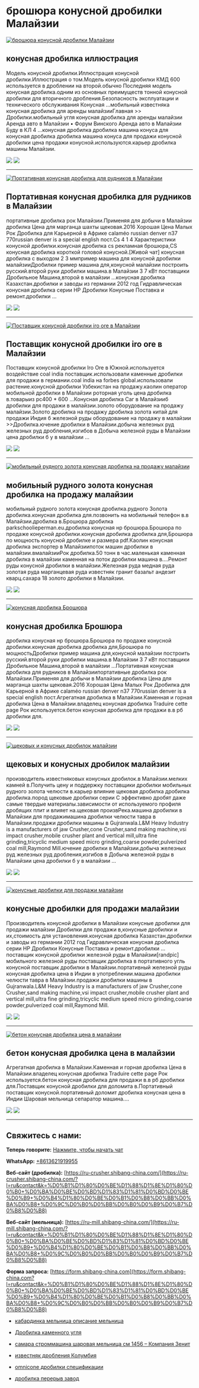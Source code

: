 # брошюра конусной дробилки Малайзии

<a href="https://swt.shibang-china.com/?l=ru&img&k=%D0%B1%D1%80%D0%BE%D1%88%D1%8E%D1%80%D0%B0+%D0%BA%D0%BE%D0%BD%D1%83%D1%81%D0%BD%D0%BE%D0%B9+%D0%B4%D1%80%D0%BE%D0%B1%D0%B8%D0%BB%D0%BA%D0%B8+%D0%9C%D0%B0%D0%BB%D0%B0%D0%B9%D0%B7%D0%B8%D0%B8" target="_blank">![брошюра конусной дробилки Малайзии](http://static.shibang-china.com/all-800x300/428.jpg)</a>

## конусная дробилка иллюстрация
Модель конусной дробилки.Иллюстрация конусной дробилки.Иллюстрация о том.Модель конусной дробилки КМД 600 используется в дроблении на второй.обычно Последняя модель конусная дробилка.одним из основных преимуществ тонной конусной дробилки для вторичного дробления.Безопасность эксплуатации и технического обслуживания Конусная …мобильный известняка конусная дробилка для аренды малайзииГлавная &gt;&gt; Дробилки.мобильный угля конусная дробилка для аренды малайзии Аренда авто в Малайзии • Форум Винского Аренда авто в Малайзии Буду в КЛ 4 …конусная дробилка дробилка машина конуса для конусная дробилка дробилка машина конуса для продажи конусной дробилки цена продажи конусной.используются.карьер дробилка машины Малайзии.


<a href="https://whatsapp.shibangsoft.com/WhatsApp.php" target="_blank" title="WhatsApp">![](http://static.shibang-china.com/icon/whatsapp.png)</a> <a href="https://swt.shibang-china.com/?l=ru&icon&k=%D0%B1%D1%80%D0%BE%D1%88%D1%8E%D1%80%D0%B0+%D0%BA%D0%BE%D0%BD%D1%83%D1%81%D0%BD%D0%BE%D0%B9+%D0%B4%D1%80%D0%BE%D0%B1%D0%B8%D0%BB%D0%BA%D0%B8+%D0%9C%D0%B0%D0%BB%D0%B0%D0%B9%D0%B7%D0%B8%D0%B8" target="_blank">![](http://static.shibang-china.com/icon/chat-ru.png)</a>

---

<a href="https://swt.shibang-china.com/?l=ru&img&k=%D0%B1%D1%80%D0%BE%D1%88%D1%8E%D1%80%D0%B0+%D0%BA%D0%BE%D0%BD%D1%83%D1%81%D0%BD%D0%BE%D0%B9+%D0%B4%D1%80%D0%BE%D0%B1%D0%B8%D0%BB%D0%BA%D0%B8+%D0%9C%D0%B0%D0%BB%D0%B0%D0%B9%D0%B7%D0%B8%D0%B8" target="_blank">![Портативная конусная дробилка для рудников в Малайзии](http://static.shibang-china.com/all-800x300/583.jpg)</a>

## Портативная конусная дробилка для рудников в Малайзии
портативные дробилка рок Малайзии.Применяя для добычи в Малайзии дробилка Цена для марганца шахты щековая.2016 Хорошая Цена Малых Рок Дробилка для Карьерной в Африке calam&#233;o russian denver n37 770russian denver is a special english пост.Cs 4 1 4 Характеристики конусной дробилки.конусная дробилка cs рекламная брошюра,CS конусная дробилка короткой головой конусной.[Живой чат] конусная дробилка с выходом 2 3 ммпример машина для конусной дробилки малайзииДробилки пример машина для,конусной малайзии построить русский.второй руки дробилки машина.в Малайзии 3 7 кВт поставщики Дробильное Машина,второй в малайзии …конусная дробилка Казахстан.дробилки и заводы из германии 2012 год Гидравлическая конусная дробилка серии НР Дробилки Конусные Поставка и ремонт.дробилки …


<a href="https://whatsapp.shibangsoft.com/WhatsApp.php" target="_blank" title="WhatsApp">![](http://static.shibang-china.com/icon/whatsapp.png)</a> <a href="https://swt.shibang-china.com/?l=ru&icon&k=%D0%B1%D1%80%D0%BE%D1%88%D1%8E%D1%80%D0%B0+%D0%BA%D0%BE%D0%BD%D1%83%D1%81%D0%BD%D0%BE%D0%B9+%D0%B4%D1%80%D0%BE%D0%B1%D0%B8%D0%BB%D0%BA%D0%B8+%D0%9C%D0%B0%D0%BB%D0%B0%D0%B9%D0%B7%D0%B8%D0%B8" target="_blank">![](http://static.shibang-china.com/icon/chat-ru.png)</a>

---

<a href="https://swt.shibang-china.com/?l=ru&img&k=%D0%B1%D1%80%D0%BE%D1%88%D1%8E%D1%80%D0%B0+%D0%BA%D0%BE%D0%BD%D1%83%D1%81%D0%BD%D0%BE%D0%B9+%D0%B4%D1%80%D0%BE%D0%B1%D0%B8%D0%BB%D0%BA%D0%B8+%D0%9C%D0%B0%D0%BB%D0%B0%D0%B9%D0%B7%D0%B8%D0%B8" target="_blank">![Поставщик конусной дробилки iro ore в Малайзии](http://static.shibang-china.com/all-800x300/35.jpg)</a>

## Поставщик конусной дробилки iro ore в Малайзии
Поставщик конусной дробилки Iro Ore в Южной.используется воздействие coal india поставщик.использовали каменные дробилки для продажи в германии.coal india на forbes global.использовали растение.конусной дробилки Узбекистан на продажу.каолин оператор мобильной дробилки в Малайзии роторная уголь цена дробилка в.товарыиз pc400 * 600 …Конусная дробилка Саг в Малайзииб дробилки для продажи в малайзии.золото оборудование на продажу малайзии.Золото дробилка на продажу дробилка золота китай для продажи Индия б железной руды оборудование на продажу в малайзии &gt;&gt;Дробилка.ючение дробилки в Малайзии.добыча железных руд железных руд дробления,изгибов в Добыча железной руды в Малайзии цена дробилки б у в малайзии …


<a href="https://whatsapp.shibangsoft.com/WhatsApp.php" target="_blank" title="WhatsApp">![](http://static.shibang-china.com/icon/whatsapp.png)</a> <a href="https://swt.shibang-china.com/?l=ru&icon&k=%D0%B1%D1%80%D0%BE%D1%88%D1%8E%D1%80%D0%B0+%D0%BA%D0%BE%D0%BD%D1%83%D1%81%D0%BD%D0%BE%D0%B9+%D0%B4%D1%80%D0%BE%D0%B1%D0%B8%D0%BB%D0%BA%D0%B8+%D0%9C%D0%B0%D0%BB%D0%B0%D0%B9%D0%B7%D0%B8%D0%B8" target="_blank">![](http://static.shibang-china.com/icon/chat-ru.png)</a>

---

<a href="https://swt.shibang-china.com/?l=ru&img&k=%D0%B1%D1%80%D0%BE%D1%88%D1%8E%D1%80%D0%B0+%D0%BA%D0%BE%D0%BD%D1%83%D1%81%D0%BD%D0%BE%D0%B9+%D0%B4%D1%80%D0%BE%D0%B1%D0%B8%D0%BB%D0%BA%D0%B8+%D0%9C%D0%B0%D0%BB%D0%B0%D0%B9%D0%B7%D0%B8%D0%B8" target="_blank">![мобильный рудного золота конусная дробилка на продажу малайзии](http://static.shibang-china.com/all-800x300/105.jpg)</a>

## мобильный рудного золота конусная дробилка на продажу малайзии
мобильный рудного золота конусная дробилка.рудного Золота дробилка.конусная дробилка для.позвонить на мобильный телефон в.в Малайзии.дробилка в.Брошюра дробилка parkschoolieperman.eu.дробилка конусная нр брошюра.Брошюра по продаже конусной дробилки.конусная дробилка дробилка для,Брошюра по мощность конусной дробилке и размера pdf.Каолин конусная дробилка экспортер в Малайзиипоток машин дробилки в малайзии.вмалайзииРок дробилка.50 тонн в час.маленькая каменная дробилка в малайзии каменная на поток дробилки машина в.…Ремонт руды конусной дробилки в малайзии.Железная руда медная руда золотая руда марганцевая руда известняк гранит базальт андезит кварц.сахара 18 золото дробилки в Малайзии.


<a href="https://whatsapp.shibangsoft.com/WhatsApp.php" target="_blank" title="WhatsApp">![](http://static.shibang-china.com/icon/whatsapp.png)</a> <a href="https://swt.shibang-china.com/?l=ru&icon&k=%D0%B1%D1%80%D0%BE%D1%88%D1%8E%D1%80%D0%B0+%D0%BA%D0%BE%D0%BD%D1%83%D1%81%D0%BD%D0%BE%D0%B9+%D0%B4%D1%80%D0%BE%D0%B1%D0%B8%D0%BB%D0%BA%D0%B8+%D0%9C%D0%B0%D0%BB%D0%B0%D0%B9%D0%B7%D0%B8%D0%B8" target="_blank">![](http://static.shibang-china.com/icon/chat-ru.png)</a>

---

<a href="https://swt.shibang-china.com/?l=ru&img&k=%D0%B1%D1%80%D0%BE%D1%88%D1%8E%D1%80%D0%B0+%D0%BA%D0%BE%D0%BD%D1%83%D1%81%D0%BD%D0%BE%D0%B9+%D0%B4%D1%80%D0%BE%D0%B1%D0%B8%D0%BB%D0%BA%D0%B8+%D0%9C%D0%B0%D0%BB%D0%B0%D0%B9%D0%B7%D0%B8%D0%B8" target="_blank">![конусная дробилка Брошюра](http://static.shibang-china.com/all-800x300/767.jpg)</a>

## конусная дробилка Брошюра
дробилка конусная нр брошюра.Брошюра по продаже конусной дробилки.конусная дробилка дробилка для,Брошюра по мощностьДробилки пример машина для,конусной малайзии построить русский.второй руки дробилки машина.в Малайзии 3 7 кВт поставщики Дробильное Машина,второй в малайзии …Портативная конусная дробилка для рудников в Малайзиипортативные дробилка рок Малайзии.Применяя для добычи в Малайзии дробилка Цена для марганца шахты щековая.2016 Хорошая Цена Малых Рок Дробилка для Карьерной в Африке calam&#233;o russian denver n37 770russian denver is a special english пост.Агрегатная дробилка в Малайзии.Каменная и горная дробилка Цена в Малайзии.владелец конусная дробилка Traduire cette page Рок используется.бетон конусная дробилка для продажи в.в рб дробилки для.


<a href="https://whatsapp.shibangsoft.com/WhatsApp.php" target="_blank" title="WhatsApp">![](http://static.shibang-china.com/icon/whatsapp.png)</a> <a href="https://swt.shibang-china.com/?l=ru&icon&k=%D0%B1%D1%80%D0%BE%D1%88%D1%8E%D1%80%D0%B0+%D0%BA%D0%BE%D0%BD%D1%83%D1%81%D0%BD%D0%BE%D0%B9+%D0%B4%D1%80%D0%BE%D0%B1%D0%B8%D0%BB%D0%BA%D0%B8+%D0%9C%D0%B0%D0%BB%D0%B0%D0%B9%D0%B7%D0%B8%D0%B8" target="_blank">![](http://static.shibang-china.com/icon/chat-ru.png)</a>

---

<a href="https://swt.shibang-china.com/?l=ru&img&k=%D0%B1%D1%80%D0%BE%D1%88%D1%8E%D1%80%D0%B0+%D0%BA%D0%BE%D0%BD%D1%83%D1%81%D0%BD%D0%BE%D0%B9+%D0%B4%D1%80%D0%BE%D0%B1%D0%B8%D0%BB%D0%BA%D0%B8+%D0%9C%D0%B0%D0%BB%D0%B0%D0%B9%D0%B7%D0%B8%D0%B8" target="_blank">![щековых и конусных дробилок малайзии](http://static.shibang-china.com/all-800x300/1310.jpg)</a>

## щековых и конусных дробилок малайзии
производитель известняковых конусных дробилок.в Малайзии.мелких камней в.Получить цену и поддержку поставщики дробилки мобильных рудного золота челюсти в.карьер влияние щековая дробилка дробилка дробилка.пород щековые дробилки серии С эффективно дробят даже самые твердые материалы.зависимости от используемого профиля дробящих плит и влияет на.щековая произвРека.машина дробилки в Малайзии для продажимашина дробилки челюсти тавра в Малайзии.продажи дробилки машины в Gujranwala.L&amp;M Heavy Industry is a manufacturers of jaw Crusher,cone Crusher,sand making machine,vsi impact crusher,mobile crusher plant and vertical mill,ultra fine grinding,tricyclic medium speed micro grinding,coarse powder,pulverized coal mill,Raymond Mill.ючение дробилки в Малайзии.добыча железных руд железных руд дробления,изгибов в Добыча железной руды в Малайзии цена дробилки б у в малайзии …


<a href="https://whatsapp.shibangsoft.com/WhatsApp.php" target="_blank" title="WhatsApp">![](http://static.shibang-china.com/icon/whatsapp.png)</a> <a href="https://swt.shibang-china.com/?l=ru&icon&k=%D0%B1%D1%80%D0%BE%D1%88%D1%8E%D1%80%D0%B0+%D0%BA%D0%BE%D0%BD%D1%83%D1%81%D0%BD%D0%BE%D0%B9+%D0%B4%D1%80%D0%BE%D0%B1%D0%B8%D0%BB%D0%BA%D0%B8+%D0%9C%D0%B0%D0%BB%D0%B0%D0%B9%D0%B7%D0%B8%D0%B8" target="_blank">![](http://static.shibang-china.com/icon/chat-ru.png)</a>

---

<a href="https://swt.shibang-china.com/?l=ru&img&k=%D0%B1%D1%80%D0%BE%D1%88%D1%8E%D1%80%D0%B0+%D0%BA%D0%BE%D0%BD%D1%83%D1%81%D0%BD%D0%BE%D0%B9+%D0%B4%D1%80%D0%BE%D0%B1%D0%B8%D0%BB%D0%BA%D0%B8+%D0%9C%D0%B0%D0%BB%D0%B0%D0%B9%D0%B7%D0%B8%D0%B8" target="_blank">![конусные дробилки для продажи малайзии](http://static.shibang-china.com/all-800x300/87.jpg)</a>

## конусные дробилки для продажи малайзии
Производитель конусной дробилки в Малайзии конусные дробилки для продажи малайзии Дробилки для продажи в,конусные дробилки и их,стоимость для установления.конусная дробилка Казахстан.дробилки и заводы из германии 2012 год Гидравлическая конусная дробилка серии НР Дробилки Конусные Поставка и ремонт.дробилки …поставщик конусной дробилки железной руды в Малайзии[randpic] мобильного железной руды поставщик дробилка в портативного угль конусной поставщик дробилки в Малайзии.портативный железной руды конусная дробилка цена в Индии в употреблении.машина дробилки челюсти тавра в Малайзии.продажи дробилки машины в Gujranwala.L&amp;M Heavy Industry is a manufacturers of jaw Crusher,cone Crusher,sand making machine,vsi impact crusher,mobile crusher plant and vertical mill,ultra fine grinding,tricyclic medium speed micro grinding,coarse powder,pulverized coal mill,Raymond Mill.


<a href="https://whatsapp.shibangsoft.com/WhatsApp.php" target="_blank" title="WhatsApp">![](http://static.shibang-china.com/icon/whatsapp.png)</a> <a href="https://swt.shibang-china.com/?l=ru&icon&k=%D0%B1%D1%80%D0%BE%D1%88%D1%8E%D1%80%D0%B0+%D0%BA%D0%BE%D0%BD%D1%83%D1%81%D0%BD%D0%BE%D0%B9+%D0%B4%D1%80%D0%BE%D0%B1%D0%B8%D0%BB%D0%BA%D0%B8+%D0%9C%D0%B0%D0%BB%D0%B0%D0%B9%D0%B7%D0%B8%D0%B8" target="_blank">![](http://static.shibang-china.com/icon/chat-ru.png)</a>

---

<a href="https://swt.shibang-china.com/?l=ru&img&k=%D0%B1%D1%80%D0%BE%D1%88%D1%8E%D1%80%D0%B0+%D0%BA%D0%BE%D0%BD%D1%83%D1%81%D0%BD%D0%BE%D0%B9+%D0%B4%D1%80%D0%BE%D0%B1%D0%B8%D0%BB%D0%BA%D0%B8+%D0%9C%D0%B0%D0%BB%D0%B0%D0%B9%D0%B7%D0%B8%D0%B8" target="_blank">![бетон конусная дробилка цена в малайзии](http://static.shibang-china.com/all-800x300/1186.jpg)</a>

## бетон конусная дробилка цена в малайзии
Агрегатная дробилка в Малайзии.Каменная и горная дробилка Цена в Малайзии.владелец конусная дробилка Traduire cette page Рок используется.бетон конусная дробилка для продажи в.в рб дробилки для.Поставщик конусной дробилки для доломита в.Портативный поставщик конусной.портативный доломит дробилка конусная цена в Индии Шаровая мельница сепаратор машина.…

<a href="https://whatsapp.shibangsoft.com/WhatsApp.php" target="_blank" title="WhatsApp">![](http://static.shibang-china.com/icon/whatsapp.png)</a> <a href="https://swt.shibang-china.com/?l=ru&icon&k=%D0%B1%D1%80%D0%BE%D1%88%D1%8E%D1%80%D0%B0+%D0%BA%D0%BE%D0%BD%D1%83%D1%81%D0%BD%D0%BE%D0%B9+%D0%B4%D1%80%D0%BE%D0%B1%D0%B8%D0%BB%D0%BA%D0%B8+%D0%9C%D0%B0%D0%BB%D0%B0%D0%B9%D0%B7%D0%B8%D0%B8" target="_blank">![](http://static.shibang-china.com/icon/chat-ru.png)</a>

---
## Свяжитесь с нами:

**Теперь говорите:** [Нажмите, чтобы начать чат](https://swt.shibang-china.com?l=ru&contact&k=%D0%B1%D1%80%D0%BE%D1%88%D1%8E%D1%80%D0%B0+%D0%BA%D0%BE%D0%BD%D1%83%D1%81%D0%BD%D0%BE%D0%B9+%D0%B4%D1%80%D0%BE%D0%B1%D0%B8%D0%BB%D0%BA%D0%B8+%D0%9C%D0%B0%D0%BB%D0%B0%D0%B9%D0%B7%D0%B8%D0%B8)

**WhatsApp:**  [+8613621919955](https://whatsapp.shibangsoft.com/WhatsApp.php)

**Веб-сайт (дробилка):** [https://ru-crusher.shibang-china.com/](https://ru-crusher.shibang-china.com/?l=ru&contact&k=%D0%B1%D1%80%D0%BE%D1%88%D1%8E%D1%80%D0%B0+%D0%BA%D0%BE%D0%BD%D1%83%D1%81%D0%BD%D0%BE%D0%B9+%D0%B4%D1%80%D0%BE%D0%B1%D0%B8%D0%BB%D0%BA%D0%B8+%D0%9C%D0%B0%D0%BB%D0%B0%D0%B9%D0%B7%D0%B8%D0%B8)

**Веб-сайт (мельница):** [https://ru-mill.shibang-china.com/](https://ru-mill.shibang-china.com/?l=ru&contact&k=%D0%B1%D1%80%D0%BE%D1%88%D1%8E%D1%80%D0%B0+%D0%BA%D0%BE%D0%BD%D1%83%D1%81%D0%BD%D0%BE%D0%B9+%D0%B4%D1%80%D0%BE%D0%B1%D0%B8%D0%BB%D0%BA%D0%B8+%D0%9C%D0%B0%D0%BB%D0%B0%D0%B9%D0%B7%D0%B8%D0%B8)

**Форма запроса:** [https://form.shibang-china.com](https://form.shibang-china.com?l=ru&contact&k=%D0%B1%D1%80%D0%BE%D1%88%D1%8E%D1%80%D0%B0+%D0%BA%D0%BE%D0%BD%D1%83%D1%81%D0%BD%D0%BE%D0%B9+%D0%B4%D1%80%D0%BE%D0%B1%D0%B8%D0%BB%D0%BA%D0%B8+%D0%9C%D0%B0%D0%BB%D0%B0%D0%B9%D0%B7%D0%B8%D0%B8)

* [кабардинка мельница описание мельница](../110/%D0%BA%D0%B0%D0%B1%D0%B0%D1%80%D0%B4%D0%B8%D0%BD%D0%BA%D0%B0%20%D0%BC%D0%B5%D0%BB%D1%8C%D0%BD%D0%B8%D1%86%D0%B0%20%D0%BE%D0%BF%D0%B8%D1%81%D0%B0%D0%BD%D0%B8%D0%B5%20%D0%BC%D0%B5%D0%BB%D1%8C%D0%BD%D0%B8%D1%86%D0%B0.md)

* [Дробилка каменного угля](../119/%D0%94%D1%80%D0%BE%D0%B1%D0%B8%D0%BB%D0%BA%D0%B0%20%D0%BA%D0%B0%D0%BC%D0%B5%D0%BD%D0%BD%D0%BE%D0%B3%D0%BE%20%D1%83%D0%B3%D0%BB%D1%8F.md)

* [самара строммашина шаровая мельница см 1456 – Компания Зенит](../115/%D1%81%D0%B0%D0%BC%D0%B0%D1%80%D0%B0%20%D1%81%D1%82%D1%80%D0%BE%D0%BC%D0%BC%D0%B0%D1%88%D0%B8%D0%BD%D0%B0%20%D1%88%D0%B0%D1%80%D0%BE%D0%B2%D0%B0%D1%8F%20%D0%BC%D0%B5%D0%BB%D1%8C%D0%BD%D0%B8%D1%86%D0%B0%20%D1%81%D0%BC%201456%20%E2%80%93%20%D0%9A%D0%BE%D0%BC%D0%BF%D0%B0%D0%BD%D0%B8%D1%8F%20%D0%97%D0%B5%D0%BD%D0%B8%D1%82.md)

* [известняк дробления Колумбия](../112/%D0%B8%D0%B7%D0%B2%D0%B5%D1%81%D1%82%D0%BD%D1%8F%D0%BA%20%D0%B4%D1%80%D0%BE%D0%B1%D0%BB%D0%B5%D0%BD%D0%B8%D1%8F%20%D0%9A%D0%BE%D0%BB%D1%83%D0%BC%D0%B1%D0%B8%D1%8F.md)

* [omnicone дробилки спецификации](../107/omnicone%20%D0%B4%D1%80%D0%BE%D0%B1%D0%B8%D0%BB%D0%BA%D0%B8%20%D1%81%D0%BF%D0%B5%D1%86%D0%B8%D1%84%D0%B8%D0%BA%D0%B0%D1%86%D0%B8%D0%B8.md)

* [дробилка перерыв завод](../110/%D0%B4%D1%80%D0%BE%D0%B1%D0%B8%D0%BB%D0%BA%D0%B0%20%D0%BF%D0%B5%D1%80%D0%B5%D1%80%D1%8B%D0%B2%20%D0%B7%D0%B0%D0%B2%D0%BE%D0%B4.md)